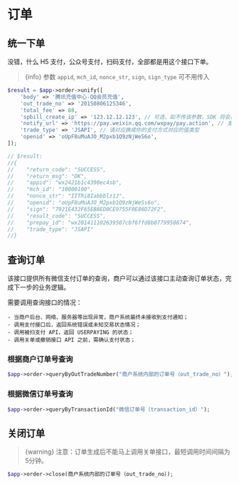 # 订单

## 统一下单

没错，什么 H5 支付，公众号支付，扫码支付，全部都是用这个接口下单。

> {info} 参数 `appid`, `mch_id`, `nonce_str`, `sign`, `sign_type` 可不用传入

```php
$result = $app->order->unify([
    'body' => '腾讯充值中心-QQ会员充值',
    'out_trade_no' => '20150806125346',
    'total_fee' => 88,
    'spbill_create_ip' => '123.12.12.123', // 可选，如不传该参数，SDK 将会自动获取相应 IP 地址
    'notify_url' => 'https://pay.weixin.qq.com/wxpay/pay.action', // 支付结果通知网址，如果不设置则会使用配置里的默认地址
    'trade_type' => 'JSAPI', // 请对应换成你的支付方式对应的值类型
    'openid' => 'oUpF8uMuAJO_M2pxb1Q9zNjWeS6o',
]);

// $result:
//{
//    "return_code": "SUCCESS",
//    "return_msg": "OK",
//    "appid": "wx2421b1c4390ec4sb",
//    "mch_id": "10000100",
//    "nonce_str": "IITRi8Iabbblz1J",
//    "openid": "oUpF8uMuAJO_M2pxb1Q9zNjWeSs6o",
//    "sign": "7921E432F65EB8ED0CE9755F0E86D72F2",
//    "result_code": "SUCCESS",
//    "prepay_id": "wx201411102639507cbf6ffd8b0779950874",
//    "trade_type": "JSAPI"
//}
```

## 查询订单

该接口提供所有微信支付订单的查询，商户可以通过该接口主动查询订单状态，完成下一步的业务逻辑。

需要调用查询接口的情况：

    - 当商户后台、网络、服务器等出现异常，商户系统最终未接收到支付通知；
    - 调用支付接口后，返回系统错误或未知交易状态情况；
    - 调用被扫支付 API，返回 USERPAYING 的状态；
    - 调用关单或撤销接口 API 之前，需确认支付状态；

### 根据商户订单号查询

```php
$app->order->queryByOutTradeNumber("商户系统内部的订单号（out_trade_no）");
```

### 根据微信订单号查询

```php
$app->order->queryByTransactionId("微信订单号（transaction_id）");
```

## 关闭订单

> {warning} 注意：订单生成后不能马上调用关单接口，最短调用时间间隔为5分钟。

```php
$app->order->close(商户系统内部的订单号（out_trade_no）);
```
